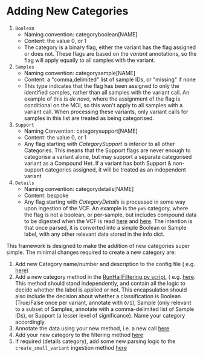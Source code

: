 # Adding New Categories

1. `Boolean`
    * Naming convention: categoryboolean[NAME]
    * Content: the value 0, or 1
    * The category is a binary flag, either the variant has the flag assigned or does not. These flags are based on the *variant* annotations, so the flag will apply equally to all samples with the variant.
2. `Samples`
    * Naming convention: categorysample[NAME]
    * Content: a "comma,delimited" list of sample IDs, or "missing" if none
    * This type indicates that the flag has been assigned to only the identified samples, rather than all samples with the variant call. An example of this is _de novo_, where the assignment of the flag is conditional on the MOI, so this won't apply to all samples with a variant call. When processing these variants, only variant calls for samples in this list are treated as being categorised.
3. `Support`
    * Naming Convention: categorysupport[NAME]
    * Content: the value 0, or 1
    * Any flag starting with _CategorySupport_ is inferior to all other Categories. This means that the Support flags are never enough to categorise a variant alone, but may support a separate categorised variant as a Compound Het. If a variant has both Support & non-support categories assigned, it will be treated as an independent variant
4. `Details`
    * Naming convention: categorydetails[NAME]
    * Content: bespoke
    * Any flag starting with _CategoryDetails_ is processed in some way upon ingestion of the VCF. An example is the `pm5` category, where the flag is not a boolean, or per-sample, but includes compound data to be digested when the VCF is read [here](https://github.com/populationgenomics/talos/blob/bc9385a21fcd9a0292d37b9ecf0f2faccae24f9e/src/talos/utils.py#L383) and [here](https://github.com/populationgenomics/talos/blob/bc9385a21fcd9a0292d37b9ecf0f2faccae24f9e/src/talos/utils.py#L309). The intention is that once parsed, it is converted into a simple Boolean or Sample label, with any other relevant data stored in the info dict.

This framework is designed to make the addition of new categories super simple. The minimal changes required to create a new category are:

1. Add new Category name/number and description to the config file (
   e.g. [here](https://github.com/populationgenomics/talos/blob/main/src/talos/example_config.toml#L61))
2. Add a new category method in the [RunHailFiltering.py script](../reanalysis/RunHailFiltering.py), (
   e.g. [here](https://github.com/populationgenomics/talos/blob/main/src/talos/RunHailFiltering.py#L410-L443).
   This method should stand independently, and contain all the logic to decide whether the label is applied or not. This encapsulation should also include the decision about whether a classification is Boolean (True/False once per variant, annotate with `0/1`), Sample (only relevant to a subset of Samples, annotate with a comma-delimited list of Sample IDs), or Support (a lesser level of significance). Name your category accordingly.
3. Annotate the data using your new method, i.e. a new call [here](https://github.com/populationgenomics/talos/blob/main/src/talos/RunHailFiltering.py#L919)
4. Add your new category to the filtering method [here](https://github.com/populationgenomics/talos/blob/main/src/talos/RunHailFiltering.py#L671)
5. If required (details category), add some new parsing logic to the `create_small_variant` ingestion method [here](https://github.com/populationgenomics/talos/blob/bc9385a21fcd9a0292d37b9ecf0f2faccae24f9e/src/talos/utils.py#L362)

